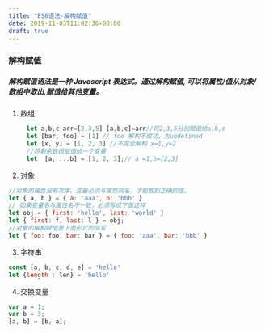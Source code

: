 ```yaml
---
title: "ES6语法-解构赋值"
date: 2019-11-03T11:02:36+08:00
draft: true
---
```

### 解构赋值
##### 解构赋值语法是一种 Javascript 表达式。通过解构赋值, 可以将属性/值从对象/数组中取出,赋值给其他变量。
1. 数组

```javascript
     let a,b,c arr=[2,3,5] [a,b,c]=arr//将2,3,5分别赋值给a,b,c
     let [bar, foo] = [1] // foo 解构不成功，为undefined
     let [x, y] = [1, 2, 3] //不完全解构 x=1,y=2
     //将剩余数组赋值给一个变量
     let  [a, ...b] = [1, 2, 3];// a =1,b=[2,3]
```
2. 对象

```JavaScript
//对象的属性没有次序，变量必须与属性同名，才能取到正确的值。
let { a, b } = { a: 'aaa', b: 'bbb' }
// 如果变量名与属性名不一致，必须写成下面这样
let obj = { first: 'hello', last: 'world' }
let { first: f, last: l } = obj;
//对象的解构赋值是下面形式的简写
let { foo: foo, bar: bar } = { foo: 'aaa', bar: 'bbb' }
```
3. 字符串
``` javascript
const [a, b, c, d, e] = 'hello'
let {length : len} = 'hello'
```
4. 交换变量
``` javascript
var a = 1;
var b = 3;
[a, b] = [b, a];
```